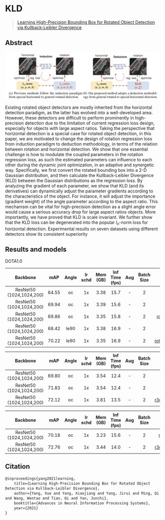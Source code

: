 # KLD
> [Learning High-Precision Bounding Box for Rotated Object Detection via Kullback-Leibler Divergence](https://arxiv.org/pdf/2106.01883.pdf)

<!-- [ALGORITHM] -->
## Abstract

<div align=center>
<img src="https://raw.githubusercontent.com/zytx121/image-host/main/imgs/kld.png" width="800"/>
</div>

Existing rotated object detectors are mostly inherited from the horizontal detection paradigm, as the latter has evolved into a well-developed area. However, these detectors are difficult to perform prominently in high-precision detection due to the limitation of current regression loss design, especially for objects with large aspect ratios. Taking the perspective that horizontal detection is a special case for rotated object detection, in this paper, we are motivated to change the design of rotation regression loss from induction paradigm to deduction methodology, in terms of the relation between rotation and horizontal detection. We show that one essential challenge is how to modulate the coupled parameters in the rotation regression loss, as such the estimated parameters can influence to each other during the dynamic joint optimization, in an adaptive and synergetic way. Specifically, we first convert the rotated bounding box into a 2-D Gaussian distribution, and then calculate the Kullback-Leibler Divergence (KLD) between the Gaussian distributions as the regression loss. By analyzing the gradient of each parameter, we show that KLD (and its derivatives) can dynamically adjust the parameter gradients according to the characteristics of the object. For instance, it will adjust the importance (gradient weight) of the angle parameter according to the aspect ratio. This mechanism can be vital for high-precision detection as a slight angle error would cause a serious accuracy drop for large aspect ratios objects. More importantly, we have proved that KLD is scale invariant. We further show that the KLD loss can be degenerated into the popular $l_{n}$-norm loss for horizontal detection. Experimental results on seven datasets using different detectors show its consistent superiority

## Results and models

DOTA1.0

|    Backbone   |    mAP   | Angle | lr schd | Mem (GB) | Inf Time (fps) | Aug | Batch Size | Configs | Download |
|:------------:|:----------:|:-----------:|:---------:|:---------:|:---------:|:---------:|:---------:|:---------:|:-------------:|
| ResNet50 (1024,1024,200) | 64.55 | oc | 1x | 3.38 | 15.7 | - | 2 | [rotated_retinanet_hbb_r50_fpn_1x_dota_oc](../rotated_retinanet/rotated_retinanet_hbb_r50_fpn_1x_dota_oc.py) |  [model](https://download.openmmlab.com/mmrotate/v0.1.0/rotated_retinanet/rotated_retinanet_hbb_r50_fpn_1x_dota_oc/rotated_retinanet_hbb_r50_fpn_1x_dota_oc-e8a7c7df.pth) &#124; [log](https://download.openmmlab.com/mmrotate/v0.1.0/rotated_retinanet/rotated_retinanet_hbb_r50_fpn_1x_dota_oc/rotated_retinanet_hbb_r50_fpn_1x_dota_oc_20220121_095315.log.json)
| ResNet50 (1024,1024,200) | 69.94 | oc | 1x | 3.39 | 15.6 | - | 2 | [rotated_retinanet_hbb_kld_r50_fpn_1x_dota_oc](./rotated_retinanet_hbb_kld_r50_fpn_1x_dota_oc.py) |  [model](https://download.openmmlab.com/mmrotate/v0.1.0/kld/rotated_retinanet_hbb_kld_r50_fpn_1x_dota_oc/rotated_retinanet_hbb_kld_r50_fpn_1x_dota_oc-49c1f937.pth) &#124; [log](https://download.openmmlab.com/mmrotate/v0.1.0/kld/rotated_retinanet_hbb_kld_r50_fpn_1x_dota_oc/rotated_retinanet_hbb_kld_r50_fpn_1x_dota_oc_20220125_201832.log.json)
| ResNet50 (1024,1024,200) | 69.86 | oc | 1x | 3.35 | 15.8 | - | 2 | [rotated_retinanet_hbb_kld_stable_r50_fpn_1x_dota_oc](./rotated_retinanet_hbb_kld_stable_r50_fpn_1x_dota_oc.py) | [model](https://download.openmmlab.com/mmrotate/v0.2.0/kld/rotated_retinanet_hbb_kld_stable_r50_fpn_1x_dota_oc/rotated_retinanet_hbb_kld_stable_r50_fpn_1x_dota_oc-92a76443.pth) &#124; [log](https://download.openmmlab.com/mmrotate/v0.2.0/kld/rotated_retinanet_hbb_kld_stable_r50_fpn_1x_dota_oc/rotated_retinanet_hbb_kld_stable_r50_fpn_1x_dota_oc_20220403_120631.log.json)
| ResNet50 (1024,1024,200) | 68.42 | le90 | 1x | 3.38 | 16.9 | - | 2 | [rotated_retinanet_obb_r50_fpn_1x_dota_le90](../rotated_retinanet/rotated_retinanet_obb_r50_fpn_1x_dota_le90.py) |  [model](https://download.openmmlab.com/mmrotate/v0.1.0/rotated_retinanet/rotated_retinanet_obb_r50_fpn_1x_dota_le90/rotated_retinanet_obb_r50_fpn_1x_dota_le90-c0097bc4.pth) &#124; [log](https://download.openmmlab.com/mmrotate/v0.1.0/rotated_retinanet/rotated_retinanet_obb_r50_fpn_1x_dota_le90/rotated_retinanet_obb_r50_fpn_1x_dota_le90_20220128_130740.log.json)
| ResNet50 (1024,1024,200) | 70.22 | le90 | 1x | 3.35 | 16.9 | - | 2 | [rotated_retinanet_obb_kld_stable_r50_fpn_1x_dota_le90](./rotated_retinanet_obb_kld_stable_r50_fpn_1x_dota_le90.py) | [model](https://download.openmmlab.com/mmrotate/v0.2.0/kld/rotated_retinanet_obb_kld_stable_r50_fpn_1x_dota_le90/rotated_retinanet_obb_kld_stable_r50_fpn_1x_dota_le90-31193e00.pth) &#124; [log](https://download.openmmlab.com/mmrotate/v0.2.0/kld/rotated_retinanet_obb_kld_stable_r50_fpn_1x_dota_le90/rotated_retinanet_obb_kld_stable_r50_fpn_1x_dota_le90_20220402_225531.log.json)

|    Backbone   |    mAP   | Angle | lr schd | Mem (GB) | Inf Time (fps) | Aug | Batch Size | Configs | Download |
|:------------:|:----------:|:-----------:|:---------:|:---------:|:---------:|:---------:|:---------:|:---------:|:-------------:|
| ResNet50 (1024,1024,200) | 69.80 | oc | 1x | 3.54 | 12.4 | - | 2 | [r3det_r50_fpn_1x_dota_oc](../r3det/r3det_r50_fpn_1x_dota_oc.py) | [model](https://download.openmmlab.com/mmrotate/v0.1.0/r3det/r3det_r50_fpn_1x_dota_oc/r3det_r50_fpn_1x_dota_oc-b1fb045c.pth) &#124; [log](https://download.openmmlab.com/mmrotate/v0.1.0/r3det/r3det_r50_fpn_1x_dota_oc/r3det_r50_fpn_1x_dota_oc_20220126_191226.log.json)
| ResNet50 (1024,1024,200) | 71.83 | oc | 1x | 3.54 | 12.4 | - | 2 | [r3det_kld_r50_fpn_1x_dota_oc](./r3det_kld_r50_fpn_1x_dota_oc.py) |  [model](https://download.openmmlab.com/mmrotate/v0.1.0/kld/r3det_kld_r50_fpn_1x_dota_oc/r3det_kld_r50_fpn_1x_dota_oc-31866226.pth) &#124; [log](https://download.openmmlab.com/mmrotate/v0.1.0/kld/r3det_kld_r50_fpn_1x_dota_oc/r3det_kld_r50_fpn_1x_dota_oc_20220210_114049.log.json)
| ResNet50 (1024,1024,200) | 72.12 | oc | 1x | 3.81 | 13.5 | - | 2 | [r3det_kld_stable_r50_fpn_1x_dota_oc](./r3det_kld_stable_r50_fpn_1x_dota_oc.py) | [model](https://download.openmmlab.com/mmrotate/v0.2.0/kld/r3det_kld_stable_r50_fpn_1x_dota_oc/r3det_kld_stable_r50_fpn_1x_dota_oc-e011059d.pth) &#124; [log](https://download.openmmlab.com/mmrotate/v0.2.0/kld/r3det_kld_stable_r50_fpn_1x_dota_oc/r3det_kld_stable_r50_fpn_1x_dota_oc_20220402_225905.log.json)


|    Backbone   |    mAP   | Angle | lr schd | Mem (GB) | Inf Time (fps) | Aug | Batch Size | Configs | Download |
|:------------:|:----------:|:-----------:|:---------:|:---------:|:---------:|:---------:|:---------:|:---------:|:-------------:|
| ResNet50 (1024,1024,200) | 70.18 | oc | 1x | 3.23 | 15.6 | - | 2 | [r3det_tiny_r50_fpn_1x_dota_oc](../r3det/r3det_tiny_r50_fpn_1x_dota_oc.py) | [model](https://download.openmmlab.com/mmrotate/v0.1.0/r3det/r3det_tiny_r50_fpn_1x_dota_oc/r3det_tiny_r50_fpn_1x_dota_oc-c98a616c.pth) &#124; [log](https://download.openmmlab.com/mmrotate/v0.1.0/r3det/r3det_tiny_r50_fpn_1x_dota_oc/r3det_tiny_r50_fpn_1x_dota_oc_20220209_171624.log.json)
| ResNet50 (1024,1024,200) | 72.76 | oc | 1x | 3.44 | 14.0 | - | 2 | [r3det_tiny_kld_r50_fpn_1x_dota_oc](./r3det_tiny_kld_r50_fpn_1x_dota_oc.py) | [model](https://download.openmmlab.com/mmrotate/v0.1.0/kld/r3det_tiny_kld_r50_fpn_1x_dota_oc/r3det_tiny_kld_r50_fpn_1x_dota_oc-589e142a.pth) &#124; [log](https://download.openmmlab.com/mmrotate/v0.1.0/kld/r3det_tiny_kld_r50_fpn_1x_dota_oc/r3det_tiny_kld_r50_fpn_1x_dota_oc_20220209_172917.log.json)

## Citation
```
@inproceedings{yang2021learning,
	title={Learning High-Precision Bounding Box for Rotated Object Detection via Kullback-Leibler Divergence},
	author={Yang, Xue and Yang, Xiaojiang and Yang, Jirui and Ming, Qi and Wang, Wentao and Tian, Qi and Yan, Junchi},
	booktitle={Advances in Neural Information Processing Systems},
	year={2021}
}
```
